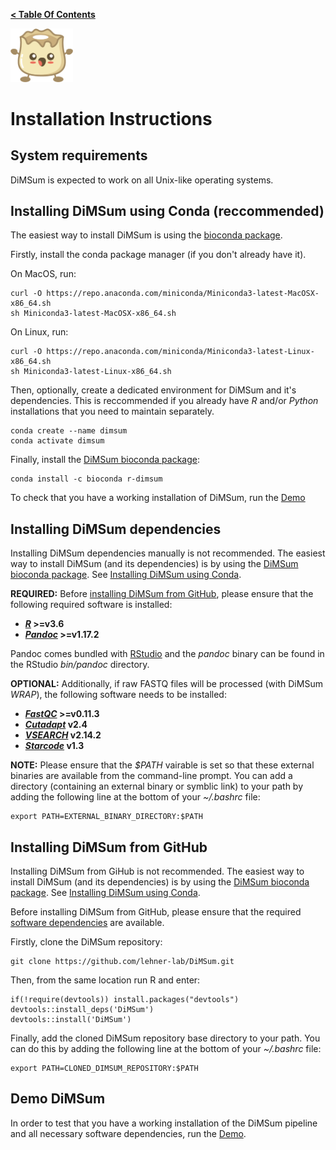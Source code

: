 **[< Table Of Contents](https://github.com/lehner-lab/DiMSum#table-of-contents)**
<p align="left">
  <img src="../Dumpling.png" width="100">
</p>

# Installation Instructions

## System requirements

DiMSum is expected to work on all Unix-like operating systems.

## Installing DiMSum using Conda (reccommended)

The easiest way to install DiMSum is using the [bioconda package](https://anaconda.org/bioconda/r-dimsum).

Firstly, install the conda package manager (if you don't already have it).

On MacOS, run:
```
curl -O https://repo.anaconda.com/miniconda/Miniconda3-latest-MacOSX-x86_64.sh
sh Miniconda3-latest-MacOSX-x86_64.sh
```
On Linux, run:
```
curl -O https://repo.anaconda.com/miniconda/Miniconda3-latest-Linux-x86_64.sh
sh Miniconda3-latest-Linux-x86_64.sh
```

Then, optionally, create a dedicated environment for DiMSum and it's dependencies. This is reccommended if you already have _R_ and/or _Python_ installations that you need to maintain separately.
```
conda create --name dimsum
conda activate dimsum
```

Finally, install the [DiMSum bioconda package](https://anaconda.org/bioconda/r-dimsum):
```
conda install -c bioconda r-dimsum
```

To check that you have a working installation of DiMSum, run the [Demo](DEMO.md)

## Installing DiMSum dependencies

Installing DiMSum dependencies manually is not recommended. The easiest way to install DiMSum (and its dependencies) is by using the [DiMSum bioconda package](https://anaconda.org/bioconda/r-dimsum). See [Installing DiMSum using Conda](installing-dimsum-using-conda-reccommended).

**REQUIRED:** Before [installing DiMSum from GitHub](#installing-dimsum-from-github), please ensure that the following required software is installed:

* **[_R_](https://www.r-project.org/) >=v3.6**
* **[_Pandoc_](https://pandoc.org/installing.html) >=v1.17.2**

Pandoc comes bundled with [RStudio](https://rstudio.com/products/rstudio/download/) and the *pandoc* binary can be found in the RStudio *bin/pandoc* directory.

**OPTIONAL:** Additionally, if raw FASTQ files will be processed (with DiMSum *WRAP*), the following software needs to be installed:

* **[_FastQC_](https://www.bioinformatics.babraham.ac.uk/projects/fastqc/) >=v0.11.3**
* **[_Cutadapt_](https://cutadapt.readthedocs.io/en/stable/) v2.4**
* **[_VSEARCH_](https://github.com/torognes/vsearch) v2.14.2**
* **[_Starcode_](https://github.com/gui11aume/starcode) v1.3**

**NOTE:** Please ensure that the *$PATH* vairable is set so that these external binaries are available from the command-line prompt. You can add a directory (containing an external binary or symblic link) to your path by adding the following line at the bottom of your *~/.bashrc* file:
```
export PATH=EXTERNAL_BINARY_DIRECTORY:$PATH
```

## Installing DiMSum from GitHub

Installing DiMSum from GiHub is not recommended. The easiest way to install DiMSum (and its dependencies) is by using the [DiMSum bioconda package](https://anaconda.org/bioconda/r-dimsum). See [Installing DiMSum using Conda](installing-dimsum-using-conda-reccommended).

Before installing DiMSum from GitHub, please ensure that the required [software dependencies](#installing-dimsum-dependencies) are available.

Firstly, clone the DiMSum repository:
```
git clone https://github.com/lehner-lab/DiMSum.git
```
Then, from the same location run R and enter:
```
if(!require(devtools)) install.packages("devtools")
devtools::install_deps('DiMSum')
devtools::install('DiMSum')
```
Finally, add the cloned DiMSum repository base directory to your path. You can do this by adding the following line at the bottom of your *~/.bashrc* file:
```
export PATH=CLONED_DIMSUM_REPOSITORY:$PATH
```

## Demo DiMSum

In order to test that you have a working installation of the DiMSum pipeline and all necessary software dependencies, run the [Demo](DEMO.md).
